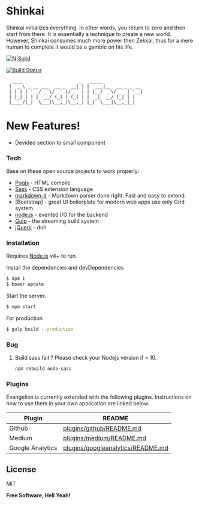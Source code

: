 # Shinkai
 Shinkai initializes everything. In other words, you return to zero and then start from there. It is essentially a technique to create a new world. However, Shinkai consumes much more power then Zekkai, thus for a mere human to complete it would be a gamble on his life.

[![N|Solid](https://cldup.com/dTxpPi9lDf.thumb.png)](https://nodesource.com/products/nsolid)

[![Build Status](https://travis-ci.org/joemccann/dillinger.svg?branch=master)](https://travis-ci.org/joemccann/dillinger)





	  ____                     _   _____               
	 |  _ \ _ __ ___  __ _  __| | |  ___|__  __ _ _ __ 
	 | | | | '__/ _ \/ _` |/ _` | | |_ / _ \/ _` | '__|
	 | |_| | | |  __/ (_| | (_| | |  _|  __/ (_| | |   
	 |____/|_|  \___|\__,_|\__,_| |_|  \___|\__,_|_|   
                                                   
                                                 



# New Features!
  - Devided section to small component
### Tech

 Base on these open source projects to work properly:

* [Pugjs] - HTML compile 
* [Sass] - CSS extension language
* [markdown-it] - Markdown parser done right. Fast and easy to extend.
* [Bootstrap] - great UI boilerplate for modern web apps use only Grid system
* [node.js] - evented I/O for the backend
* [Gulp] - the streaming build system
* [jQuery] - duh



### Installation

Requires [Node.js](https://nodejs.org/) v4+ to run.

Install the dependencies and devDependencies 

```sh
$ npm i
$ bower update
```
Start the server.
```sh
$ npm start
```

For production 

```sh
$ gulp build --production
```
### Bug
1. Build sass fail ?
	Please check your Nodejs version if > 10.
	```sh
	npm rebuild node-sass
	```
### Plugins

Evangelion is currently extended with the following plugins. Instructions on how to use them in your own application are linked below.

| Plugin | README |
| ------ | ------ 
| Github | [plugins/github/README.md][PlGh] |
| Medium | [plugins/medium/README.md][PlMe] |
| Google Analytics | [plugins/googleanalytics/README.md][PlGa] |



License
----

MIT


**Free Software, Hell Yeah!**

[//]: # (These are reference links used in the body of this note and get stripped out when the markdown processor does its job. There is no need to format nicely because it shouldn't be seen. Thanks SO - http://stackoverflow.com/questions/4823468/store-comments-in-markdown-syntax)

    
   [dill]: <https://github.com/joemccann/dillinger>
   [Sass]: <https://sass-lang.com/>
   [Hamburger]: <https://jonsuh.com/hamburgers/>
   [git-repo-url]: <https://github.com/joemccann/dillinger.git>
   [Pugjs]:<https://pugjs.org/api/getting-started.html>
   [john gruber]: <http://daringfireball.net>
   [df1]: <http://daringfireball.net/projects/markdown/>
   [markdown-it]: <https://github.com/markdown-it/markdown-it>
   [Ace Editor]: <http://ace.ajax.org>
   [node.js]: <http://nodejs.org>
   [Twitter Bootstrap]: <http://twitter.github.com/bootstrap/>
   [jQuery]: <http://jquery.com>
   [@tjholowaychuk]: <http://twitter.com/tjholowaychuk>
   [express]: <http://expressjs.com>
   [AngularJS]: <http://angularjs.org>
   [Gulp]: <http://gulpjs.com>

   [PlDb]: <https://github.com/joemccann/dillinger/tree/master/plugins/dropbox/README.md>
   [PlGh]: <https://github.com/joemccann/dillinger/tree/master/plugins/github/README.md>
   [PlGd]: <https://github.com/joemccann/dillinger/tree/master/plugins/googledrive/README.md>
   [PlOd]: <https://github.com/joemccann/dillinger/tree/master/plugins/onedrive/README.md>
   [PlMe]: <https://github.com/joemccann/dillinger/tree/master/plugins/medium/README.md>
   [PlGa]: <https://github.com/RahulHP/dillinger/blob/master/plugins/googleanalytics/README.md>
